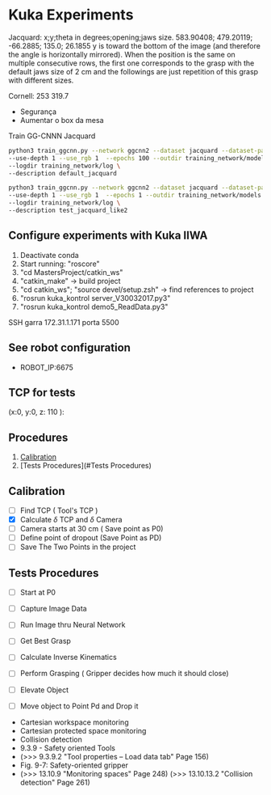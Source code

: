 # Kuka Experiments


Jacquard:
x;y;theta in degrees;opening;jaws size. 
583.90408; 479.20119; -66.2885; 135.0; 26.1855
y is toward the bottom of the image (and therefore the angle is horizontally mirrored). 
When the position is the same on multiple consecutive rows, 
the first one corresponds to the grasp with the 
default jaws size of 2 cm and the followings are just 
repetition of this grasp with different sizes.

Cornell:
253 319.7

- Segurança
- Aumentar o box da mesa

Train GG-CNNN Jacquard
``` bash
python3 train_ggcnn.py --network ggcnn2 --dataset jacquard --dataset-path /home/larissa/DATASETS/Jacquard \
--use-depth 1 --use_rgb 1  --epochs 100 --outdir training_network/models \
--logdir training_network/log \
--description default_jacquard
``` 

```` bash
python3 train_ggcnn.py --network ggcnn2 --dataset jacquard --dataset-path /home/larissa/MastersProject/1DatasetGeneration/outputs/jacquard_format_output/ \
--use-depth 1 --use_rgb 1  --epochs 1 --outdir training_network/models \
--logdir training_network/log \
--description test_jacquard_like2

````


## Configure experiments with Kuka IIWA
1. Deactivate conda
2. Start running: "roscore"
3. "cd MastersProject/catkin_ws"
4. "catkin_make" -> build project
5. "cd catkin_ws"; "source devel/setup.zsh" -> find references to project
6. "rosrun kuka_kontrol server_V30032017.py3" 
7. "rosrun kuka_kontrol demo5_ReadData.py3"

SSH garra 172.31.1.171 porta 5500


## See robot configuration
- ROBOT_IP:6675

## TCP for tests
(x:0, y:0, z: 110 ):

## Procedures
1. [Calibration](#Calibration)
2. [Tests Procedures](#Tests Procedures)

## Calibration
- [ ] Find TCP ( Tool's TCP )
- [x] Calculate $\delta$ TCP and $\delta$ Camera
- [ ] Camera starts at 30 cm ( Save point as P0)
- [ ] Define point of dropout (Save Point as PD)
- [ ] Save The Two Points in the project

## Tests Procedures
- [ ] Start at P0
- [ ] Capture Image Data
- [ ] Run Image thru Neural Network
- [ ] Get Best Grasp
- [ ] Calculate Inverse Kinematics 
- [ ] Perform Grasping ( Gripper decides how much it should close)
- [ ] Elevate Object
- [ ] Move object to Point Pd and Drop it



- Cartesian workspace monitoring
- Cartesian protected space monitoring
- Collision detection
- 9.3.9 - Safety oriented Tools
- (>>> 9.3.9.2 "Tool properties – Load data tab" Page 156)
- Fig. 9-7: Safety-oriented gripper
- (>>> 13.10.9 "Monitoring spaces" Page 248)
(>>> 13.10.13.2 "Collision detection" Page 261)


